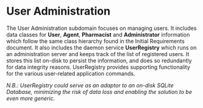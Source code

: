 # User Administration

The User Administration subdomain focuses on managing users. It includes data classes for **User**, **Agent**, **Pharmacist** and **Administrator** information which follow the same class hierarchy found in the Initial Requirements document. It also includes the daemon service **UserRegistry** which runs on an administration server and keeps track of the list of registered users. It stores this list on-disk to persist the information, and does so redundantly for data integrity reasons. UserRegistry provides supporting functionality for the various user-related application commands. 

*N.B.: UserRegistry could serve as an adaptor to an on-disk SQLite Database, minimizing the risk of data loss and enabling the solution to be even more generic.*
